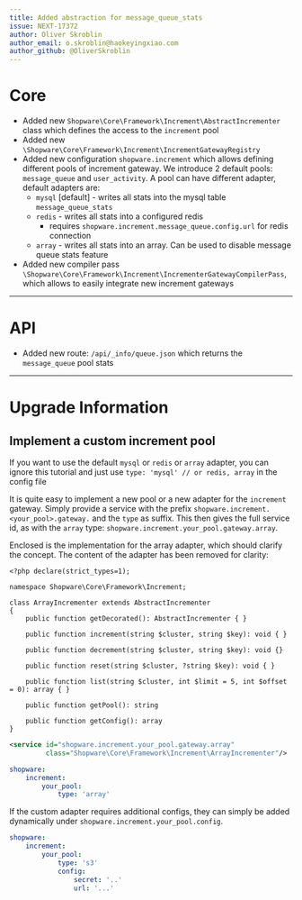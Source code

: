 ```yaml
---
title: Added abstraction for message_queue_stats
issue: NEXT-17372
author: Oliver Skroblin
author_email: o.skroblin@haokeyingxiao.com
author_github: @OliverSkroblin
---
```

# Core
* Added new `Shopware\Core\Framework\Increment\AbstractIncrementer` class which defines the access to the `increment` pool
* Added new `\Shopware\Core\Framework\Increment\IncrementGatewayRegistry`
* Added new configuration `shopware.increment` which allows defining different pools of increment gateway. We introduce 2 default pools: `message_queue` and `user_activity`. A pool can have different adapter, default adapters are:
    * `mysql` [default] - writes all stats into the mysql table `message_queue_stats`
    * `redis` - writes all stats into a configured redis 
        * requires `shopware.increment.message_queue.config.url` for redis connection
    * `array` - writes all stats into an array. Can be used to disable message queue stats feature
* Added new compiler pass `\Shopware\Core\Framework\Increment\IncrementerGatewayCompilerPass`, which allows to easily integrate new increment gateways
___
# API
* Added new route: `/api/_info/queue.json` which returns the `message_queue` pool stats
___
# Upgrade Information
## Implement a custom increment pool
If you want to use the default `mysql` or `redis` or `array` adapter, you can ignore this tutorial and just use `type: 'mysql' // or redis, array` in the config file

It is quite easy to implement a new pool or a new adapter for the `increment` gateway.
Simply provide a service with the prefix `shopware.increment.<your_pool>.gateway.` and the `type` as suffix.
This then gives the full service id, as with the `array` type: `shopware.increment.your_pool.gateway.array`.

Enclosed is the implementation for the array adapter, which should clarify the concept. The content of the adapter has been removed for clarity:
```ArrayIncrementer.php
<?php declare(strict_types=1);

namespace Shopware\Core\Framework\Increment;

class ArrayIncrementer extends AbstractIncrementer
{
    public function getDecorated(): AbstractIncrementer { }

    public function increment(string $cluster, string $key): void { }

    public function decrement(string $cluster, string $key): void {}

    public function reset(string $cluster, ?string $key): void { }

    public function list(string $cluster, int $limit = 5, int $offset = 0): array { }
    
    public function getPool(): string
    
    public function getConfig(): array
}
```

```services.xml
<service id="shopware.increment.your_pool.gateway.array" 
         class="Shopware\Core\Framework\Increment\ArrayIncrementer"/>
```

```shopware.yaml
shopware:
    increment:
        your_pool:
            type: 'array'
```

If the custom adapter requires additional configs, they can simply be added dynamically under `shopware.increment.your_pool.config`.
```shopware.yaml
shopware:
    increment:
        your_pool:
            type: 's3'
            config: 
                secret: '..'
                url: '...'
```
